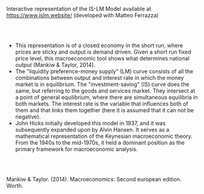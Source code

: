 Interactive representation of the IS-LM Model available at https://www.islm.website/ (developed with Matteo Ferrazza)

<br><br>

- This representation is of a closed economy in the short run, where prices are sticky and output is demand driven. Given a short run fixed price level, this macroeconomic tool shows what determines national output (Mankiw & Taylor, 2014).
- The "liquidity preference-money supply" (LM) curve consists of all the combinations between output and interest rate in which the money market is in equilibrium. The "investment-saving" (IS) curve does the same, but referring to the goods and services market. They intersect at a point of general equilibrium, where there are simultaneous equilibria in both markets. The interest rate is the variable that influences both of them and that links them together (here it is assumed that it can not be negative).
- John Hicks initially developed this model in 1937, and it was subsequently expanded upon by Alvin Hansen. It serves as a mathematical representation of the Keynesian macroeconomic theory. From the 1940s to the mid-1970s, it held a dominant position as the primary framework for macroeconomic analysis.

<br><br>

Mankiw & Taylor. (2014). Macroeconomics: Second european edition. Worth.
